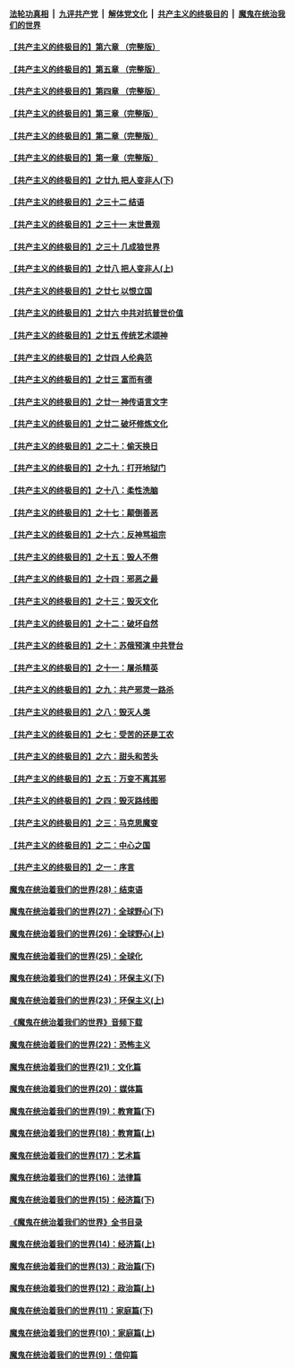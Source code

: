 

####  [法轮功真相](../../../../basic/blob/master/README.md?t=07011502) &nbsp;|&nbsp; [九评共产党](../../../../9ping.md/blob/master/README.md?t=07011502) &nbsp;|&nbsp; [解体党文化](../../../../jtdwh.md/blob/master/README.md?t=07011502)  &nbsp;|&nbsp; [共产主义的终极目的](../../../../gczydzjmd.md/blob/master/README.md?t=07011502) &nbsp;|&nbsp; [魔鬼在统治我们的世界](../../../../mgztzwmdsj.md/blob/master/README.md?t=07011502) 

#### [【共产主义的终极目的】第六章 （完整版）](../pages/nsc422/n11428913.md?t=07011502) 

#### [【共产主义的终极目的】第五章 （完整版）](../pages/nsc422/n11428912.md?t=07011502) 

#### [【共产主义的终极目的】第四章 （完整版）](../pages/nsc422/n11428907.md?t=07011502) 

#### [【共产主义的终极目的】第三章（完整版）](../pages/nsc422/n11428848.md?t=07011502) 

#### [【共产主义的终极目的】第二章（完整版）](../pages/nsc422/n11428831.md?t=07011502) 

#### [【共产主义的终极目的】第一章（完整版）](../pages/nsc422/n11417651.md?t=07011502) 

#### [【共产主义的终极目的】之廿九 把人变非人(下)](../pages/nsc422/n11344140.md?t=07011502) 

#### [【共产主义的终极目的】之三十二 结语](../pages/nsc422/n11360535.md?t=07011502) 

#### [【共产主义的终极目的】之三十一 末世景观](../pages/nsc422/n11351129.md?t=07011502) 

#### [【共产主义的终极目的】之三十 几成狼世界](../pages/nsc422/n11348280.md?t=07011502) 

#### [【共产主义的终极目的】之廿八 把人变非人(上)](../pages/nsc422/n11340492.md?t=07011502) 

#### [【共产主义的终极目的】之廿七 以恨立国](../pages/nsc422/n11336944.md?t=07011502) 

#### [【共产主义的终极目的】之廿六 中共对抗普世价值](../pages/nsc422/n11324785.md?t=07011502) 

#### [【共产主义的终极目的】之廿五 传统艺术颂神](../pages/nsc422/n11296396.md?t=07011502) 

#### [【共产主义的终极目的】之廿四 人伦典范](../pages/nsc422/n11296397.md?t=07011502) 

#### [【共产主义的终极目的】之廿三 富而有德](../pages/nsc422/n11283598.md?t=07011502) 

#### [【共产主义的终极目的】之廿一 神传语言文字](../pages/nsc422/n11263265.md?t=07011502) 

#### [【共产主义的终极目的】之廿二 破坏修炼文化](../pages/nsc422/n11245728.md?t=07011502) 

#### [【共产主义的终极目的】之二十：偷天换日](../pages/nsc422/n11238846.md?t=07011502) 

#### [【共产主义的终极目的】之十九：打开地狱门](../pages/nsc422/n11206376.md?t=07011502) 

#### [【共产主义的终极目的】之十八：柔性洗脑](../pages/nsc422/n11199994.md?t=07011502) 

#### [【共产主义的终极目的】之十七：颠倒善恶](../pages/nsc422/n11179782.md?t=07011502) 

#### [【共产主义的终极目的】之十六：反神骂祖宗](../pages/nsc422/n11166798.md?t=07011502) 

#### [【共产主义的终极目的】之十五：毁人不倦](../pages/nsc422/n11166792.md?t=07011502) 

#### [【共产主义的终极目的】之十四：邪恶之最](../pages/nsc422/n11150249.md?t=07011502) 

#### [【共产主义的终极目的】之十三：毁灭文化](../pages/nsc422/n11135227.md?t=07011502) 

#### [【共产主义的终极目的】之十二：破坏自然](../pages/nsc422/n11135214.md?t=07011502) 

#### [【共产主义的终极目的】之十：苏俄预演 中共登台](../pages/nsc422/n11118424.md?t=07011502) 

#### [【共产主义的终极目的】之十一：屠杀精英](../pages/nsc422/n11118442.md?t=07011502) 

#### [【共产主义的终极目的】之九：共产邪灵一路杀](../pages/nsc422/n11114139.md?t=07011502) 

#### [【共产主义的终极目的】之八：毁灭人类](../pages/nsc422/n11108503.md?t=07011502) 

#### [【共产主义的终极目的】之七：受苦的还是工农](../pages/nsc422/n11101809.md?t=07011502) 

#### [【共产主义的终极目的】之六：甜头和苦头](../pages/nsc422/n11096971.md?t=07011502) 

#### [【共产主义的终极目的】之五：万变不离其邪](../pages/nsc422/n11091285.md?t=07011502) 

#### [【共产主义的终极目的】之四：毁灭路线图](../pages/nsc422/n11086284.md?t=07011502) 

#### [【共产主义的终极目的】之三：马克思魔变](../pages/nsc422/n11061941.md?t=07011502) 

#### [【共产主义的终极目的】之二：中心之国](../pages/nsc422/n11047728.md?t=07011502) 

#### [【共产主义的终极目的】之一：序言](../pages/nsc422/n11086077.md?t=07011502) 

#### [魔鬼在统治着我们的世界(28)：结束语](../pages/nsc422/n10936246.md?t=07011502) 

#### [魔鬼在统治着我们的世界(27)：全球野心(下)](../pages/nsc422/n10928319.md?t=07011502) 

#### [魔鬼在统治着我们的世界(26)：全球野心(上)](../pages/nsc422/n10900318.md?t=07011502) 

#### [魔鬼在统治着我们的世界(25)：全球化](../pages/nsc422/n10788205.md?t=07011502) 

#### [魔鬼在统治着我们的世界(24)：环保主义(下)](../pages/nsc422/n10695307.md?t=07011502) 

#### [魔鬼在统治着我们的世界(23)：环保主义(上)](../pages/nsc422/n10688613.md?t=07011502) 

#### [《魔鬼在统治着我们的世界》音频下载](../pages/nsc422/n10635553.md?t=07011502) 

#### [魔鬼在统治着我们的世界(22)：恐怖主义](../pages/nsc422/n10614727.md?t=07011502) 

#### [魔鬼在统治着我们的世界(21)：文化篇](../pages/nsc422/n10597706.md?t=07011502) 

#### [魔鬼在统治着我们的世界(20)：媒体篇](../pages/nsc422/n10586579.md?t=07011502) 

#### [魔鬼在统治着我们的世界(19)：教育篇(下)](../pages/nsc422/n10564808.md?t=07011502) 

#### [魔鬼在统治着我们的世界(18)：教育篇(上)](../pages/nsc422/n10526970.md?t=07011502) 

#### [魔鬼在统治着我们的世界(17)：艺术篇](../pages/nsc422/n10499093.md?t=07011502) 

#### [魔鬼在统治着我们的世界(16)：法律篇](../pages/nsc422/n10485969.md?t=07011502) 

#### [魔鬼在统治着我们的世界(15)：经济篇(下)](../pages/nsc422/n10469975.md?t=07011502) 

#### [《魔鬼在统治着我们的世界》全书目录](../pages/nsc422/n10464261.md?t=07011502) 

#### [魔鬼在统治着我们的世界(14)：经济篇(上)](../pages/nsc422/n10457370.md?t=07011502) 

#### [魔鬼在统治着我们的世界(13)：政治篇(下)](../pages/nsc422/n10448270.md?t=07011502) 

#### [魔鬼在统治着我们的世界(12)：政治篇(上)](../pages/nsc422/n10444576.md?t=07011502) 

#### [魔鬼在统治着我们的世界(11)：家庭篇(下)](../pages/nsc422/n10440961.md?t=07011502) 

#### [魔鬼在统治着我们的世界(10)：家庭篇(上)](../pages/nsc422/n10435448.md?t=07011502) 

#### [魔鬼在统治着我们的世界(9)：信仰篇](../pages/nsc422/n10432159.md?t=07011502) 

